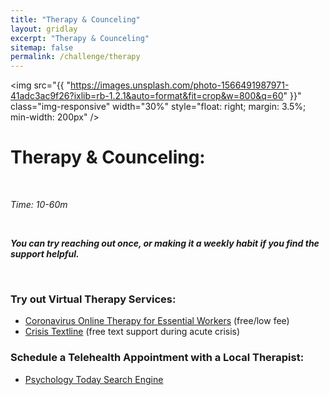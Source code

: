 ```yaml
---
title: "Therapy & Counceling"
layout: gridlay
excerpt: "Therapy & Counceling"
sitemap: false
permalink: /challenge/therapy
---
```



<img src="{{ "https://images.unsplash.com/photo-1566491987971-41adc3ac9f26?ixlib=rb-1.2.1&auto=format&fit=crop&w=800&q=60" }}" class="img-responsive" width="30%" style="float: right; margin: 3.5%; min-width: 200px" />


# Therapy & Counceling: 

&nbsp;

*Time: 10-60m*

&nbsp;

***You can try reaching out once, or making it a weekly habit if you find the support helpful.***

&nbsp;
&nbsp;
&nbsp;

### Try out Virtual Therapy Services:
- <a href="https://www.coronavirusonlinetherapy.org/" target="_blank">Coronavirus Online Therapy for Essential Workers</a> (free/low fee)
- <a href="https://www.crisistextline.org/text-us/" target="_blank">Crisis Textline</a> (free text support during acute crisis)

### Schedule a Telehealth Appointment with a Local Therapist:
- <a href="https://www.psychologytoday.com/us" target="_blank">Psychology Today Search Engine</a>


&nbsp;
&nbsp;

